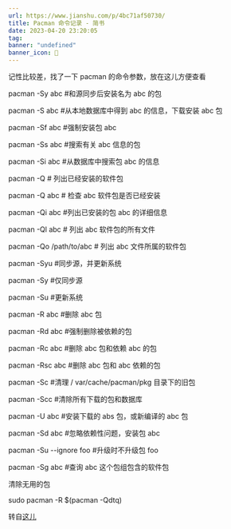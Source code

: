 ```yaml
---
url: https://www.jianshu.com/p/4bc71af50730/
title: Pacman 命令记录 - 简书
date: 2023-04-20 23:20:05
tag: 
banner: "undefined"
banner_icon: 🔖
---
```

记性比较差，找了一下 pacman 的命令参数，放在这儿方便查看

pacman -Sy abc #和源同步后安装名为 abc 的包

pacman -S abc #从本地数据库中得到 abc 的信息，下载安装 abc 包

pacman -Sf abc #强制安装包 abc

pacman -Ss abc #搜索有关 abc 信息的包

pacman -Si abc #从数据库中搜索包 abc 的信息

pacman -Q # 列出已经安装的软件包

pacman -Q abc # 检查 abc 软件包是否已经安装

pacman -Qi abc #列出已安装的包 abc 的详细信息

pacman -Ql abc # 列出 abc 软件包的所有文件

pacman -Qo /path/to/abc # 列出 abc 文件所属的软件包

pacman -Syu #同步源，并更新系统

pacman -Sy #仅同步源

pacman -Su #更新系统

pacman -R abc #删除 abc 包

pacman -Rd abc #强制删除被依赖的包

pacman -Rc abc #删除 abc 包和依赖 abc 的包

pacman -Rsc abc #删除 abc 包和 abc 依赖的包

pacman -Sc #清理 / var/cache/pacman/pkg 目录下的旧包

pacman -Scc #清除所有下载的包和数据库

pacman -U abc #安装下载的 abs 包，或新编译的 abc 包

pacman -Sd abc #忽略依赖性问题，安装包 abc

pacman -Su --ignore foo #升级时不升级包 foo

pacman -Sg abc #查询 abc 这个包组包含的软件包

清除无用的包

sudo pacman -R $(pacman -Qdtq)

转自[这儿](https://www.jianshu.com/p/dfa3b4a090a6)